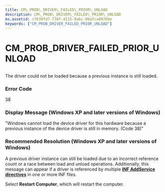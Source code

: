 ```yaml
---
title: CM\_PROB\_DRIVER\_FAILED\_PRIOR\_UNLOAD
description: CM\_PROB\_DRIVER\_FAILED\_PRIOR\_UNLOAD
ms.assetid: c7639fd7-738f-4115-9abc-0bafca097b9e
keywords: ["CM_PROB_DRIVER_FAILED_PRIOR_UNLOAD"]
---
```


# CM\_PROB\_DRIVER\_FAILED\_PRIOR\_UNLOAD


## <a href="" id="ddk-cm-prob-driver-failed-prior-unload-dg"></a>


The driver could not be loaded because a previous instance is still loaded.

### Error Code

38

### Display Message (Windows XP and later versions of Windows)

"Windows cannot load the device driver for this hardware because a previous instance of the device driver is still in memory. (Code 38)"

### Recommended Resolution (Windows XP and later versions of Windows)

A previous driver instance can still be loaded due to an incorrect reference count or a race between load and unload operations. Additionally, this message can appear if a driver is referenced by multiple [**INF AddService directives**](inf-addservice-directive.md) in one or more INF files.

Select **Restart Computer**, which will restart the computer.

 

 





